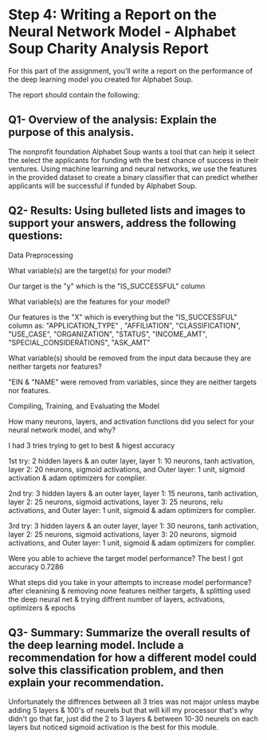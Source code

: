 # Step 4: Writing a Report on the Neural Network Model - Alphabet Soup Charity Analysis Report
For this part of the assignment, you’ll write a report on the performance of the deep learning model you created for Alphabet Soup.

The report should contain the following:

## Q1- Overview of the analysis: Explain the purpose of this analysis.

The nonprofit foundation Alphabet Soup wants a tool that can help it select the select the applicants for funding wth the best chance of success in their ventures. Using machine learning and neural networks, we use the features in the provided dataset to create a binary classifier that can predict whether applicants will be successful if funded by Alphabet Soup.

## Q2- Results: Using bulleted lists and images to support your answers, address the following questions:

Data Preprocessing

What variable(s) are the target(s) for your model?

Our target is the "y" which is the "IS_SUCCESSFUL" column

What variable(s) are the features for your model?

Our features is the "X" which is everything but the "IS_SUCCESSFUL" column as: "APPLICATION_TYPE" , "AFFILIATION", "CLASSIFICATION", "USE_CASE", "ORGANIZATION", "STATUS", "INCOME_AMT", "SPECIAL_CONSIDERATIONS", "ASK_AMT"

What variable(s) should be removed from the input data because they are neither targets nor features?

"EIN & "NAME" were removed from variables, since they are neither targets nor features.

Compiling, Training, and Evaluating the Model

How many neurons, layers, and activation functions did you select for your neural network model, and why?

I had 3 tries trying to get to best & higest accuracy

1st try: 2 hidden layers & an outer layer, layer 1: 10 neurons, tanh activation, layer 2: 20 neurons, sigmoid activations, and Outer layer: 1 unit, sigmoid activation & adam optimizers for complier.

2nd try: 3 hidden layers & an outer layer, layer 1: 15 neurons, tanh activation, layer 2: 25 neurons, sigmoid activations, layer 3: 25 neurons, relu activations, and Outer layer: 1 unit, sigmoid & adam optimizers for complier.

3rd try: 3 hidden layers & an outer layer, layer 1: 30 neurons, tanh activation, layer 2: 25 neurons, sigmoid activations, layer 3: 20 neurons, sigmoid activations, and Outer layer: 1 unit, sigmoid & adam optimizers for complier.

Were you able to achieve the target model performance? The best I got accuracy 0.7286

What steps did you take in your attempts to increase model performance? after cleanining & removing none features neither targets, & splitting used the deep neural net & trying diffrent number of layers, activations, optimizers & epochs

## Q3- Summary: Summarize the overall results of the deep learning model. Include a recommendation for how a different model could solve this classification problem, and then explain your recommendation.

Unfortunately the diffrences between all 3 tries was not major unless maybe adding 5 layers & 100's of neurels but that will kill my processor that's why didn't go that far, just did the 2 to 3 layers & between 10-30 neurels on each layers but noticed sigmoid activation is the best for this module.
